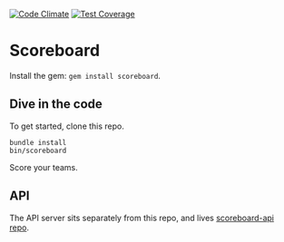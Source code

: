 [![Code Climate](https://codeclimate.com/github/jbavari/scoreboard-cli/badges/gpa.svg)](https://codeclimate.com/github/jbavari/scoreboard-cli) [![Test Coverage](https://codeclimate.com/github/jbavari/scoreboard-cli/badges/coverage.svg)](https://codeclimate.com/github/jbavari/scoreboard-cli/coverage)



# Scoreboard

Install the gem: `gem install scoreboard`.

## Dive in the code

To get started, clone this repo.

```
bundle install
bin/scoreboard
```

Score your teams.

## API

The API server sits separately from this repo, and lives [scoreboard-api repo](https://github.com/jbavari/scoreboard-api).
